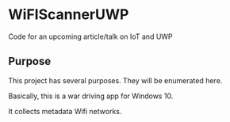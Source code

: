 # WiFIScannerUWP
Code for an upcoming article/talk on IoT and UWP

## Purpose
This project has several purposes. They will be enumerated here.

Basically, this is a war driving app for Windows 10.

It collects metadata Wifi networks.
